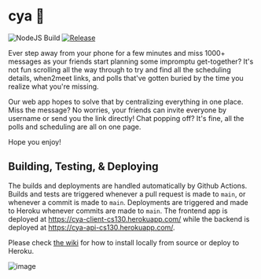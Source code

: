 # cya 👋
![NodeJS Build](cs130-w22/Group-A1/blob/main/.github/workflows/node.js.yml/badge.svg)
[![Release](https://img.shields.io/github/v/release/cs130-w21/template?label=release)](https://github.com/cs130-w21/template/releases/latest)

Ever step away from your phone for a few minutes and miss 1000+ messages as your friends start planning some impromptu get-together? It's not fun scrolling all the way through to try and find all the scheduling details, when2meet links, and polls that've gotten buried by the time you realize what you're missing.

Our web app hopes to solve that by centralizing everything in one place. Miss the message? No worries, your friends can invite everyone by username or send you the link directly! Chat popping off? It's fine, all the polls and scheduling are all on one page. 

Hope you enjoy!

## Building, Testing, & Deploying
The builds and deployments are handled automatically by Github Actions. Builds and tests are triggered whenever a pull request is made to `main`, or whenever a commit is made to `main`. Deployments are triggered and made to Heroku whenever commits are made to `main`. The frontend app is deployed at https://cya-client-cs130.herokuapp.com/ while the backend is deployed at https://cya-api-cs130.herokuapp.com/.

Please check [the wiki](https://github.com/cs130-w22/Group-A1/wiki/00-Deployment) for how to install locally from source or deploy to Heroku.


![image](https://user-images.githubusercontent.com/7966988/157182674-7112f35d-c43e-4d59-8464-70e60ce6dff9.png)
